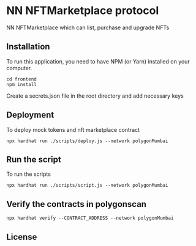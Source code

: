 # NN NFTMarketplace protocol
NN NFTMarketplace which can list, purchase and upgrade NFTs


## Installation

To run this application, you need to have NPM (or Yarn) installed on your computer.

```
cd frontend
npm install
```

Create a secrets.json file in the root directory and add necessary keys

## Deployment

To deploy mock tokens and nft marketplace contract

`npx hardhat run ./scripts/deploy.js --network polygonMumbai`


## Run the script

To run the scripts

`npx hardhat run ./scripts/script.js --network polygonMumbai`

## Verify the contracts in polygonscan

`npx hardhat verify --CONTRACT_ADDRESS --network polygonMumbai`

## License
